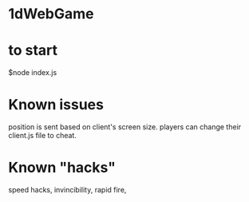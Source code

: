 # 1dWebGame

# to start
$node index.js

# Known issues
position is sent based on client's screen size.
players can change their client.js file to cheat.
# Known "hacks"
speed hacks,
invincibility,
rapid fire,

